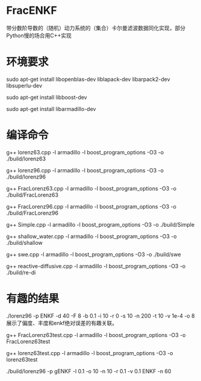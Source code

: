 # FracENKF
带分数阶导数的（随机）动力系统的（集合）卡尔曼滤波数据同化实现，部分Python慢的场合用C++实现

# 环境要求
sudo apt-get install libopenblas-dev liblapack-dev libarpack2-dev libsuperlu-dev

sudo apt-get install libboost-dev

sudo apt-get install libarmadillo-dev

# 编译命令
g++ lorenz63.cpp -l armadillo -l boost_program_options -O3 -o ./build/lorenz63

g++ lorenz96.cpp -l armadillo -l boost_program_options -O3 -o ./build/lorenz96

g++ FracLorenz63.cpp -l armadillo -l boost_program_options -O3 -o ./build/FracLorenz63

g++ FracLorenz96.cpp -l armadillo -l boost_program_options -O3 -o ./build/FracLorenz96

g++ Simple.cpp -l armadillo -l boost_program_options -O3 -o ./build/Simple

g++ shallow_water.cpp -l armadillo -l boost_program_options -O3 -o ./build/shallow

g++ swe.cpp -l armadillo -l boost_program_options -O3 -o ./build/swe

g++ reactive-diffusive.cpp -l armadillo -l boost_program_options -O3 -o ./build/re-di

# 有趣的结果
 ./lorenz96 -p ENKF -d 40 -F 8 -b 0.1 -i 10 -r 0 -s 10 -n 200 -t 10 -v 1e-4 -o 8展示了偏度、丰度和enkf绝对误差的有趣关联。


 g++ FracLorenz63test.cpp -l armadillo -l boost_program_options -O3 -o FracLorenz63test

 g++ lorenz63test.cpp -l armadillo -l boost_program_options -O3 -o lorenz63test


 ./build/lorenz96 -p gENKF -l 0.1 -o 10 -n 10 -r 0.1 -v 0.1 
 ENKF -n 60